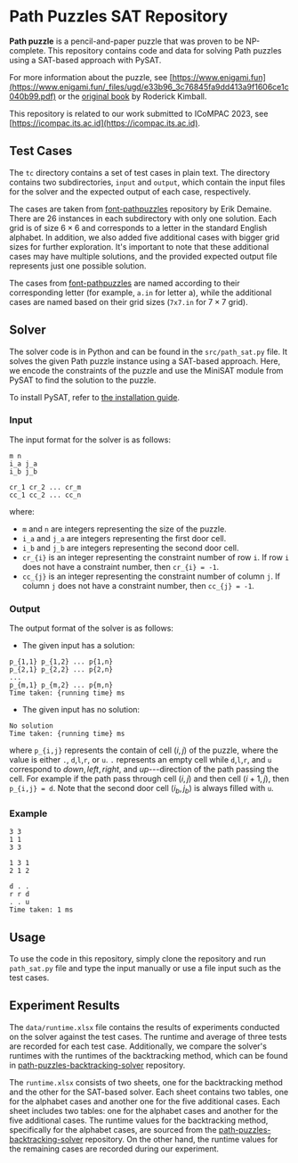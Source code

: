 # Path Puzzles SAT Repository

**Path puzzle** is a pencil-and-paper puzzle that was proven to be NP-complete. This repository contains code and data for solving Path puzzles using a SAT-based approach with PySAT.

For more information about the puzzle, see [https://www.enigami.fun](https://www.enigami.fun/_files/ugd/e33b96_3c76845fa9dd413a9f1606ce1c040b99.pdf) or the [original book](https://books.google.co.id/books/about/Path_Puzzles.html?id=tDhaswEACAAJ&redir_esc=y) by Roderick Kimball.

This repository is related to our work submitted to ICoMPAC 2023, see [https://icompac.its.ac.id](https://icompac.its.ac.id).

## Test Cases

The `tc` directory contains a set of test cases in plain text. The directory contains two subdirectories, `input` and `output`, which contain the input files for the solver and the expected output of each case, respectively.

The cases are taken from [font-pathpuzzles](https://github.com/edemaine/font-pathpuzzles) repository by Erik Demaine.
There are $26$ instances in each subdirectory with only one solution. Each grid is of size $6 \times 6$ and corresponds to a letter in the standard English alphabet.
In addition, we also added five additional cases with bigger grid sizes for further exploration. It's important to note that these additional cases may have multiple solutions, and the provided expected output file represents just one possible solution.

The cases from [font-pathpuzzles](https://github.com/edemaine/font-pathpuzzles) are named according to their corresponding letter (for example, `a.in` for letter a), while the additional cases are named based on their grid sizes (`7x7.in` for $7 \times 7$ grid).

## Solver

The solver code is in Python and can be found in the `src/path_sat.py` file. It solves the given Path puzzle instance using a SAT-based approach. Here, we encode the constraints of the puzzle and use the MiniSAT module from PySAT to find the solution to the puzzle.

To install PySAT, refer to [the installation guide](https://pysathq.github.io/installation/).

### Input
The input format for the solver is as follows:
```
m n
i_a j_a
i_b j_b

cr_1 cr_2 ... cr_m
cc_1 cc_2 ... cc_n
```
where:

 - `m` and `n` are integers representing the size of the puzzle.
 - `i_a` and `j_a` are integers representing the first door cell.
 - `i_b` and `j_b` are integers representing the second door cell.
 - `cr_{i}` is an integer representing the constraint number of row `i`. If row `i` does not have a constraint number, then `cr_{i} = -1`.
 - `cc_{j}` is an integer representing the constraint number of column `j`. If column `j` does not have a constraint number, then `cc_{j} = -1`.

### Output
The output format of the solver is as follows:

 - The given input has a solution:
 ```
p_{1,1} p_{1,2} ... p{1,n}
p_{2,1} p_{2,2} ... p{2,n}
...
p_{m,1} p_{m,2} ... p{m,n}
Time taken: {running time} ms
 ```
 - The given input has no solution:
  ```
No solution
Time taken: {running time} ms
 ```

where `p_{i,j}` represents the contain of cell $(i,j)$ of the puzzle, where the value is either `.`, `d`,`l`,`r`, or `u`. `.` represents an empty cell while `d`,`l`,`r`, and `u` correspond to $down, left, right,$ and $up$---direction of the path passing the cell. For example if the path pass through cell $(i,j)$ and then cell  $(i+1,j)$, then `p_{i,j} = d`.  Note that the second door cell $(i_b,j_b)$ is always filled with `u`.

### Example
```
3 3
1 1
3 3

1 3 1
2 1 2
```
```
d . .
r r d
. . u
Time taken: 1 ms
 ```
## Usage

To use the code in this repository, simply clone the repository and run `path_sat.py` file and type the input manually or use a file input such as the test cases.

## Experiment Results

The `data/runtime.xlsx` file contains the results of experiments conducted on the solver against the test cases. The runtime and average of three tests are recorded for each test case. Additionally, we compare the solver's runtimes with the runtimes of the backtracking method, which can be found in [path-puzzles-backtracking-solver](https://github.com/joshuagatizz/path-puzzles-backtracking-solver) repository.

The `runtime.xlsx` consists of two sheets, one for the backtracking method and the other for the SAT-based solver.
Each sheet contains two tables, one for the alphabet cases and another one for the five additional cases. Each sheet includes two tables: one for the alphabet cases and another for the five additional cases. The runtime values for the backtracking method, specifically for the alphabet cases, are sourced from the [path-puzzles-backtracking-solver](https://github.com/joshuagatizz/path-puzzles-backtracking-solver) repository. On the other hand, the runtime values for the remaining cases are recorded during our experiment.
